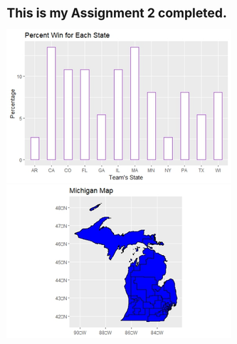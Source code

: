  # This is my Assignment 2 completed.
 
![This is a map I created](TeamsRplot.jpeg)
![This is a plot I created](MichiganRplot.jpeg)

